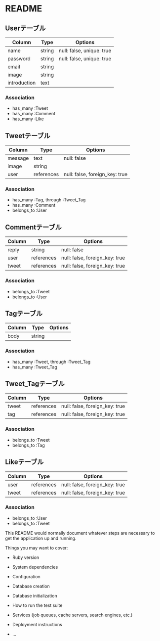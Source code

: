 # README

## Userテーブル
|Column|Type|Options|
|------|----|-------|
|name|string|null: false, unique: true|
|password|string|null: false, unique: true|
|email|string||
|image|string||
|introduction|text||
### Association
- has_many :Tweet
- has_many :Comment
- has_many :Like


## Tweetテーブル
|Column|Type|Options|
|------|----|-------|
|message|text|null: false|
|image|string||
|user|references|null: false, foreign_key: true|
### Association
- has_many :Tag, through :Tweet_Tag
- has_many :Comment
- belongs_to :User


## Commentテーブル
|Column|Type|Options|
|------|----|-------|
|reply|string|null: false|
|user|references|null: false, foreign_key: true|
|tweet|references|null: false, foreign_key: true|
### Association
- belongs_to :Tweet
- belongs_to :User


## Tagテーブル
|Column|Type|Options|
|------|----|-------|
|body|string||
### Association
- has_many :Tweet, through :Tweet_Tag
- has_many :Tweet_Tag


## Tweet_Tagテーブル
|Column|Type|Options|
|------|----|-------|
|tweet|references|null: false, foreign_key: true|
|tag|references|null: false, foreign_key: true|
### Association
- belongs_to :Tweet
- belongs_to :Tag


## Likeテーブル
|Column|Type|Options|
|------|----|-------|
|user|references|null: false, foreign_key: true|
|tweet|references|null: false, foreign_key: true|
### Association
- belongs_to :User
- belongs_to :Tweet

This README would normally document whatever steps are necessary to get the
application up and running.

Things you may want to cover:

* Ruby version

* System dependencies

* Configuration

* Database creation

* Database initialization

* How to run the test suite

* Services (job queues, cache servers, search engines, etc.)

* Deployment instructions

* ...
